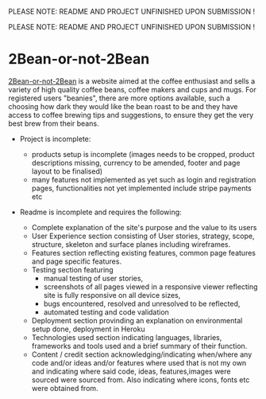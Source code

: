 PLEASE NOTE: README AND PROJECT UNFINISHED UPON SUBMISSION !

PLEASE NOTE: README AND PROJECT UNFINISHED UPON SUBMISSION !

# 2Bean-or-not-2Bean

[2Bean-or-not-2Bean](https://   ) is a website aimed at the coffee enthusiast and sells a variety of high quality coffee beans, coffee makers and cups and mugs. For registered users "beanies", there are more options available, such a choosing how dark they would like the bean roast to be and they have access to coffee brewing tips and suggestions, to ensure they get the very best brew from their beans.

* Project is incomplete: 
    - products setup is incomplete (images needs to be cropped, product descriptions missing, currency to be amended, footer and page layout to be finalised)
    - many features not implemented as yet such as login and registration pages, functionalities not yet implemented include stripe payments etc

* Readme is incomplete and requires the following:
    - Complete explanation of the site's purpose and the value to its users
    - User Experience section consisting of User stories, strategy, scope, structure, skeleton and surface planes including wireframes.
    - Features section reflecting existing features, common page features and page specific features.
    - Testing section featuring
        - manual testing of user stories,
        - screenshots of all pages viewed in a responsive viewer reflecting site is fully responsive on all device sizes,
        - bugs encountered, resolved and unresolved to be reflected,
        - automated testing and code validation 
    - Deployment section provinding an explanation on environmental setup done, deployment in Heroku
    - Technologies used section indicating languages, libraries, frameworks and tools used and a brief summary of their function.
    - Content / credit section acknowledging/indicating when/where any code and/or ideas and/or features where used that is not my own and indicating where said code, ideas, features,images were sourced were sourced from. Also indicating where icons, fonts etc were obtained from.
    
